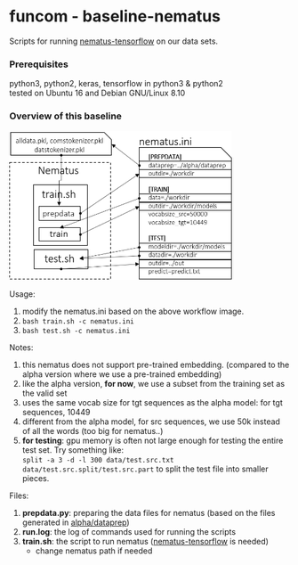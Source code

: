 # funcom - baseline-nematus

Scripts for running [nematus-tensorflow](https://github.com/EdinburghNLP/nematus/tree/tensorflow) on our data sets.

### Prerequisites
python3, python2, keras, tensorflow in python3 & python2\
tested on Ubuntu 16 and Debian GNU/Linux 8.10

### Overview of this baseline
<img src="workflow.png" width="400">

Usage:
1) modify the nematus.ini based on the above workflow image.
2) ```bash train.sh -c nematus.ini```
3) ```bash test.sh -c nematus.ini```

Notes:
1) this nematus does not support pre-trained embedding. (compared to the alpha version where we use a pre-trained embedding)
2) like the alpha version, **for now**, we use a subset from the training set as the valid set
3) uses the same vocab size for tgt sequences as the alpha model: for tgt sequences, 10449
4) different from the alpha model, for src sequences, we use 50k instead of all the words (too big for nematus..)
5) **for testing**: gpu memory is often not large enough for testing the entire test set. Try something like:\
```split -a 3 -d -l 300 data/test.src.txt data/test.src.split/test.src.part``` to split the test file into smaller pieces.

Files:
1) **prepdata.py**: preparing the data files for nematus (based on the files generated in [alpha/dataprep](https://github.com/mcmillco/funcom/tree/master/alpha/dataprep))
2) **run.log**: the log of commands used for running the scripts
3) **train.sh**: the script to run nematus ([nematus-tensorflow](https://github.com/EdinburghNLP/nematus/tree/tensorflow) is needed)
    * change nematus path if needed